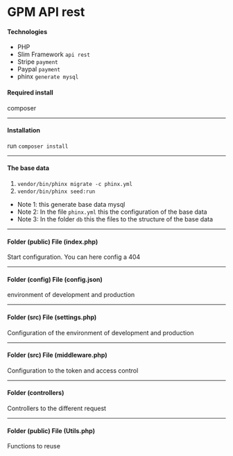# GPM API rest

#### Technologies
- PHP
- Slim Framework ```api rest```
- Stripe ```payment```
- Paypal ```payment```
- phinx ```generate mysql```

#### Required install
composer

----------------
#### Installation
run ```composer install```

----------------
#### The base data
1. ```vendor/bin/phinx migrate -c phinx.yml```
2. ```vendor/bin/phinx seed:run```

- Note 1: this generate base data mysql
- Note 2: In the file ```phinx.yml``` this the configuration of the base data
- Note 3: In the folder ```db``` this the files to the structure of the base data

-----------------
#### Folder (public) File (index.php)
Start configuration. You can here config a 404 

-----------------
#### Folder (config) File (config.json)
environment of development and production

-----------------
#### Folder (src) File (settings.php)
Configuration of the environment of development and production

-----------------
#### Folder (src) File (middleware.php)
Configuration to the token and access control

-----------------
#### Folder (controllers)
Controllers to the different request

-----------------
#### Folder (public) File (Utils.php)
Functions to reuse
